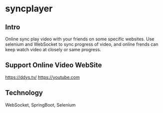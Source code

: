 # syncplayer
## Intro
Online sync play video with your friends on some specific websites.
Use selenium and WebSocket to sync progress of video, and online frends can keep watch video at closely or same progress.

## Support Online Video WebSite
https://ddys.tv/
https://youtube.com

## Technology
WebSocket, SpringBoot, Selenium 
